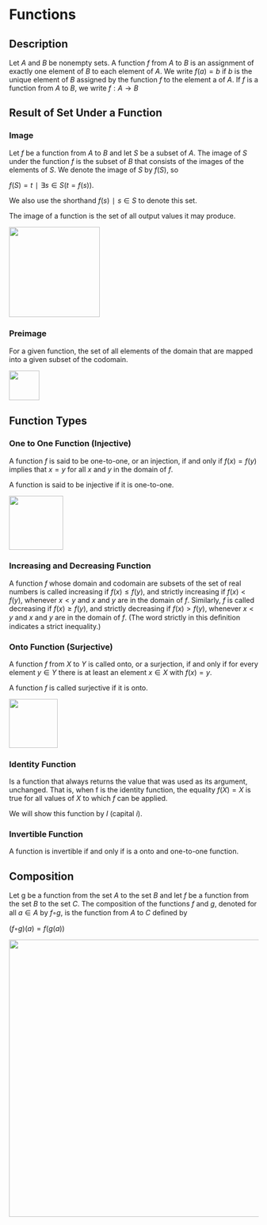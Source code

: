 # Functions

## Description

Let $A$ and $B$ be nonempty sets. A function $f$ from $A$ to $B$ is an assignment of exactly one element of $B$ to each element of $A$. We write $f(a) = b$ if $b$ is the unique element of $B$ assigned by the function $f$ to the element a of $A$. If $f$ is a function from $A$ to $B$, we write $f: A → B$

## Result of Set Under a Function

### Image

Let $f$ be a function from $A$ to $B$ and let $S$ be a subset of $A$. The image of $S$ under the function $f$ is the subset of $B$ that consists of the images of the elements of $S$. We denote the image of $S$ by $f(S)$, so

$f(S) = {t ∣∃s∈S (t = f(s))}.$

We also use the shorthand ${f(s) ∣ s ∈ S}$ to denote this set.

The image of a function is the set of all output values it may produce.

<img src="image1.jpg" style="width:1.90163in" />

### Preimage

For a given function, the set of all elements of the domain that are mapped into a given subset of the codomain.

<img src="image6.png" style="width:0.63031in" />

## Function Types

### One to One Function (Injective)

A function $f$ is said to be one-to-one, or an injection, if and only if $f(x) = f(y)$ implies that $x = y$ for all $x$ and $y$ in the domain of $f$.

A function is said to be injective if it is one-to-one.

<img src="image3.jpg" style="width:1.13368in" />

### Increasing and Decreasing Function

A function $f$ whose domain and codomain are subsets of the set of real numbers is called increasing if $f(x) ≤ f(y)$, and strictly increasing if $f(x) < f(y)$, whenever $x < y$ and $x$ and $y$ are in the domain of $f$. Similarly, $f$ is called decreasing if $f(x) ≥ f(y)$, and strictly decreasing if $f(x) > f(y)$, whenever $x < y$ and $x$ and $y$ are in the domain of $f$. (The word strictly in this deﬁnition indicates a strict inequality.)

### Onto Function (Surjective)

A function $f$ from $X$ to $Y$ is called onto, or a surjection, if and only if for every element $y ∈ Y$ there is at least an element $x ∈ X$ with $f(x) = y$.

A function $f$ is called surjective if it is onto.

<img src="image2.jpg" style="width:1.02559in" />

### Identity Function

Is a function that always returns the value that was used as its argument, unchanged. That is, when f is the identity function, the equality $f(X) = X$ is true for all values of $X$ to which $f$ can be applied.

We will show this function by $I$ (capital $i$).

### Invertible Function

A function is invertible if and only if is a onto and one-to-one function.

## Composition

Let g be a function from the set $A$ to the set $B$ and let $f$ be a function from the set $B$ to the set $C$. The composition of the functions $f$ and $g$, denoted for all $a ∈ A$ by $f◦g$, is the function from $A$ to $C$ deﬁned by

$(f◦g)(a) = f(g(a))$

<img src="image4.jpg" style="width:5.83498in" />
